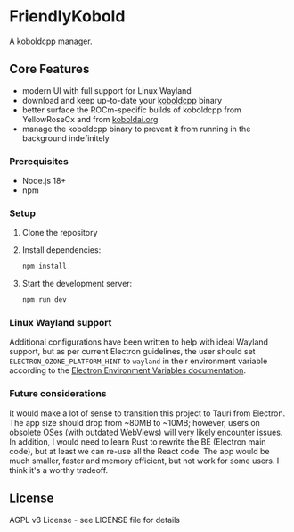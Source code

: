# FriendlyKobold

A koboldcpp manager.

## Core Features

- modern UI with full support for Linux Wayland
- download and keep up-to-date your [koboldcpp](https://github.com/LostRuins/koboldcpp/releases) binary
- better surface the ROCm-specific builds of koboldcpp from YellowRoseCx and from [koboldai.org](https://koboldai.org/cpplinuxrocm)
- manage the koboldcpp binary to prevent it from running in the background indefinitely

### Prerequisites

- Node.js 18+
- npm

### Setup

1. Clone the repository
2. Install dependencies:

   ```bash
   npm install
   ```

3. Start the development server:

   ```bash
   npm run dev
   ```

### Linux Wayland support

Additional configurations have been written to help with ideal Wayland support, but as per current Electron guidelines, the user should set `ELECTRON_OZONE_PLATFORM_HINT` to `wayland` in their environment variable according to the [Electron Environment Variables documentation](https://www.electronjs.org/docs/latest/api/environment-variables#electron_ozone_platform_hint-linux).

### Future considerations

It would make a lot of sense to transition this project to Tauri from Electron. The app size should drop from ~80MB to ~10MB; however, users on obsolete OSes (with outdated WebViews) will very likely encounter issues. In addition, I would need to learn Rust to rewrite the BE (Electron main code), but at least we can re-use all the React code. The app would be much smaller, faster and memory efficient, but not work for some users. I think it's a worthy tradeoff.

## License

AGPL v3 License - see LICENSE file for details
